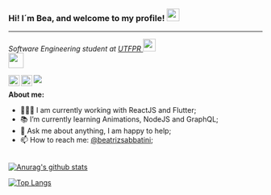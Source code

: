 ### Hi! I´m Bea, and welcome to my profile! <img src="https://media.giphy.com/media/hvRJCLFzcasrR4ia7z/giphy.gif" width="25px">
<hr>

<p><em>Software Engineering student at <a target="_blank" href="http://portal.utfpr.edu.br/">UTFPR </a><img src="https://media2.giphy.com/media/SUEN0j6R09jeEriEWr/giphy.gif?cid=ecf05e47f4f5jrf5a45vtjw830ten75mii34yk8rc7h099mv&rid=giphy.gif" width="25"></br><img src="https://media.giphy.com/media/WUlplcMpOCEmTGBtBW/giphy.gif" width="30"> 
</em></p>

<a href="https://www.linkedin.com/in/beatriz-schwartz/">
  <img align="left" alt="Beatriz's LinkdeIN" width="22px" src="https://image.flaticon.com/icons/png/512/174/174857.png" />
</a>

<a href="https://www.instagram.com/bia.codes/">
  <img align="left" alt="Beatriz's Instagram" width="22px" src="https://upload.wikimedia.org/wikipedia/commons/thumb/a/a5/Instagram_icon.png/1024px-Instagram_icon.png" />
</a>

![](https://visitor-badge.glitch.me/badge?page_id=beatrizsabbatini.beatrizsabbatini)

**About me:**

- 👩🏼‍💻 I am currently working with ReactJS and Flutter;
- 📚 I’m currently learning Animations, NodeJS and GraphQL; 
- 💬 Ask me about anything, I am happy to help;
- 📫 How to reach me: [@beatrizsabbatini](https://www.linkedin.com/in/beatriz-schwartz/);

<br/>[![Anurag's github stats](https://github-readme-stats.vercel.app/api?username=beatrizsabbatini&count_private=true&count_private=true&theme=tokyonight)](https://github.com/anuraghazra/github-readme-stats)

[![Top Langs](https://github-readme-stats.vercel.app/api/top-langs/?username=beatrizsabbatini&layout=compact&theme=tokyonight)](https://github.com/anuraghazra/github-readme-stats)
